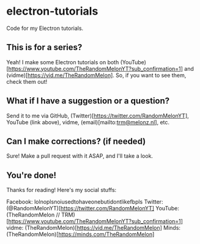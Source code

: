 # electron-tutorials
Code for my Electron tutorials.

## This is for a series?
Yeah! I make some Electron tutorials on both (YouTube)[https://www.youtube.com/TheRandomMelonYT?sub_confirmation=1] and (vidme)[https://vid.me/TheRandomMelon]. So, if you want to see them, check them out!

## What if I have a suggestion or a question?
Send it to me via GitHub, (Twitter)[https://twitter.com/RandomMelonYT], YouTube (link above), vidme, (email)[mailto:trm@melonz.nl], etc.

## Can I make corrections? (if needed)
Sure! Make a pull request with it ASAP, and I'll take a look.

## You're done!
Thanks for reading! Here's my social stuffs:

Facebook: lolnoplsnoiusedtohaveonebutidontlikefbpls
Twitter: (@RandomMelonYT)[https://twitter.com/RandomMelonYT]
YouTube: (TheRandomMelon // TRM)[https://www.youtube.com/TheRandomMelonYT?sub_confirmation=1]
vidme: (TheRandomMelon)[https://vid.me/TheRandomMelon]
Minds: (TheRandomMelon)[https://minds.com/TheRandomMelon]

